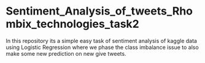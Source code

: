 # Sentiment_Analysis_of_tweets_Rhombix_technologies_task2
In this repository its a simple easy task of sentiment analysis of kaggle data using Logistic Regression where we phase the class imbalance issue to also make some new prediction on new give tweets.
